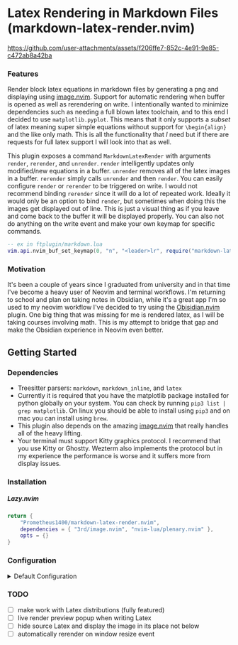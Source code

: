 # Latex Rendering in Markdown Files (markdown-latex-render.nvim)

https://github.com/user-attachments/assets/f206ffe7-852c-4e91-9e85-c472ab8a42ba

### Features
Render block latex equations in markdown files by generating a png and displaying using [image.nvim](https://github.com/3rd/image.nvim). Support for automatic rendering when buffer is opened as well as rerendering on write. I intentionally wanted to minimize dependencies such as needing a full blown latex toolchain, and to this end I decided to use `matplotlib.pyplot`. This means that it only supports a *subset* of latex meaning super simple equations without support for `\begin{align}` and the like only math. This is all the functionality that *I* need but if there are requests for full latex support I will look into that as well. 

This plugin exposes a command `MarkdownLatexRender` with arguments `render`, `rerender`, and `unrender`. `render` intelligently updates only modified/new equations in a buffer. `unrender` removes all of the latex images in a buffer. `rerender` simply calls `unrender` and then `render`. You can easily configure `render` or `rerender` to be triggered on write. I would not recommend binding `rerender` since it will do a lot of repeated work. Ideally it would only be an option to bind `render`, but sometimes when doing this the images get displayed out of line. This is just a visual thing as if you leave and come back to the buffer it will be displayed properly. You can also not do anything on the write event and make your own keymap for specific commands.

```lua
-- ex in ftplugin/markdown.lua
vim.api.nvim_buf_set_keymap(0, "n", "<leader>lr", require("markdown-latex-render.render").rerender_buf, { noremap = true, silent = true })
```

### Motivation
It's been a couple of years since I graduated from university and in that time I've become a heavy user of Neovim and terminal workflows. I'm returning to school and plan on taking notes in Obsidian, while it's a great app I'm so used to my neovim workflow I've decided to try using the [Obisidian.nvim](https://github.com/epwalsh/obsidian.nvim) plugin. One big thing that was missing for me is rendered latex, as I will be taking courses involving math. This is my attempt to bridge that gap and make the Obsidian experience in Neovim even better.

## Getting Started
### Dependencies
- Treesitter parsers: `markdown`, `markdown_inline`, and `latex`
- Currently it is required that you have the matplotlib package installed for python globally on your system. You can check by running `pip3 list | grep matplotlib`. On linux you should be able to install using `pip3` and on mac you can install using `brew`.
- This plugin also depends on the amazing [image.nvim](https://github.com/3rd/image.nvim) that really handles all of the heavy lifting.
- Your terminal must support Kitty graphics protocol. I recommend that you use Kitty or Ghostty. Wezterm also implements the protocol but in my experience the performance is worse and it suffers more from display issues.

### Installation
##### Lazy.nvim
```lua
return {
    "Prometheus1400/markdown-latex-render.nvim",
    dependencies = { "3rd/image.nvim", "nvim-lua/plenary.nvim" },
    opts = {}
}
```

### Configuration

<details>
<summary>Default Configuration</summary>

```lua
local config = {
    -- directory where the temporary generated images will be stored
    img_dir = "/tmp/markdown-latex-render",
    -- level for the logger, log file generated in vim log stdpath
    log_level = "WARN",
    render = {
        appearance = {
            -- will pick your normal fg text color can be any hex string color though
            fg = "default",
            bg = nil,
            transparent = true,
            -- a bit janky but I need some way of getting the width of the window in some real unit not just columns (image generated with this width)
            columns_per_inch = 18,
        },
        -- when first opening the buffer if the latex should get rendered automatically
        on_open = true,
        -- if you want to trigger some render functionality on write you can supply 'render' or 'rerender' here
        on_write = nil,
    },
}
```

</details>

### TODO
- [ ] make work with Latex distributions (fully featured)
- [ ] live render preview popup when writing Latex
- [ ] hide source Latex and display the image in its place not below
- [ ] automatically rerender on window resize event
